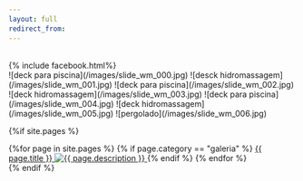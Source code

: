 ```yaml
---
layout: full
redirect_from:
---
```


<br/>
{% include facebook.html%}
<br/>

<section class="container">
<div class="carousel carousel-slider" markdown="1">
![deck para piscina](/images/slide_wm_000.jpg)
![desck hidromassagem](/images/slide_wm_001.jpg)
![deck para piscina](/images/slide_wm_002.jpg)
![deck hidromassagem](/images/slide_wm_003.jpg)
![deck para piscina](/images/slide_wm_004.jpg)
![deck hidromassagem](/images/slide_wm_005.jpg)
![pergolado](/images/slide_wm_006.jpg)
</div>
</section>

{%if site.pages %}
<br/>
<section class="row container">
    {%for page in site.pages %}
    {% if page.category == "galeria" %}
    <a class="col item s6 m3" title="{{ page.description }}" href="{{ page.url }}">
        <span>{{ page.title }}</span>
        <img src="{{ page.image }}" alt="{{ page.description }}" class="border w100">
    </a>
    {% endif %}
    {% endfor %}
<section>
{% endif %}
